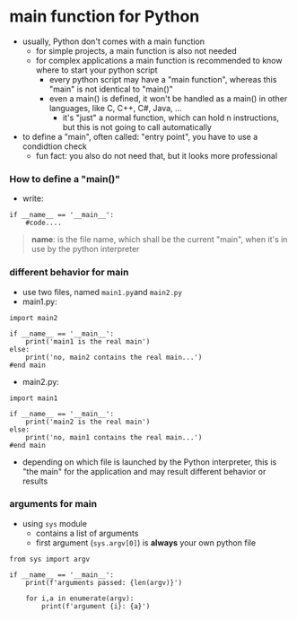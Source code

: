 #   main function for Python

-   usually, Python don't comes with a main function
    -   for simple projects, a main function is also not needed
    -   for complex applications a main function is recommended to know where to start your python script
        -   every python script may have a "main function", whereas this "main" is not identical to "main()"
        -   even a main() is defined, it won't be handled as a main() in other languages, like C, C++, C#, Java, ...
            -   it's "just" a normal function, which can hold n instructions, but this is not going to call automatically
-   to define a "main", often called: "entry point", you have to use a condidtion check
    -   fun fact: you also do not need that, but it looks more professional

###	How to define a "main()"
-   write:

```
if __name__ == '__main__':
    #code....
```

> __name__: is the file name, which shall be the current "main", when it's in use by the python interpreter

### different behavior for main
-   use two files, named `main1.py`and `main2.py`
-   main1.py:
```
import main2

if __name__ == '__main__':
    print('main1 is the real main')
else:
    print('no, main2 contains the real main...')
#end main
```
-   main2.py:
```
import main1

if __name__ == '__main__':
    print('main2 is the real main')
else:
    print('no, main1 contains the real main...')
#end main
```

-   depending on which file is launched by the Python interpreter, this is "the main" for the application and may result different behavior or results

### arguments for main
-   using `sys` module
    -   contains a list of arguments
    -   first argument (`sys.argv[0]`) is **always** your own python file

```
from sys import argv

if __name__ == '__main__':
    print(f'arguments passed: {len(argv)}')

    for i,a in enumerate(argv):
        print(f'argument {i}: {a}')
```